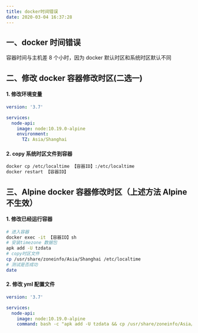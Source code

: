 ```yaml
---
title: docker时间错误
date: 2020-03-04 16:37:28
---
```

## 一、docker 时间错误

容器时间与主机差 8 个小时，因为 docker 默认时区和系统时区默认不同

## 二、修改 docker 容器修改时区(二选一)

#### 1. 修改环境变量

```yml
version: '3.7'

services:
  node-api:
    image: node:10.19.0-alpine
    environment:
      TZ: Asia/Shanghai
```

#### 2. copy 系统时区文件到容器

```bash
docker cp /etc/localtime 【容器ID】:/etc/localtime
docker restart 【容器ID】
```

## 三、Alpine docker 容器修改时区（上述方法 Alpine 不生效）

#### 1. 修改已经运行容器

```bash
# 进入容器
docker exec -it 【容器ID】sh
# 安装timezone 数据包
apk add -U tzdata
# copy时区文件
cp /usr/share/zoneinfo/Asia/Shanghai /etc/localtime
# 测试是否成功
date
```

#### 2. 修改 yml 配置文件

```yml
version: '3.7'

services:
  node-api:
    image: node:10.19.0-alpine
    command: bash -c "apk add -U tzdata && cp /usr/share/zoneinfo/Asia/Shanghai /etc/localtime"
```

  